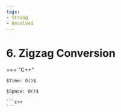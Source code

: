 ```yaml
---
tags:
- String
- Unsolved
---
```



# 6. Zigzag Conversion

=== "C++"

    $Time: O()$

    $Space: O()$

    ```c++
    ```